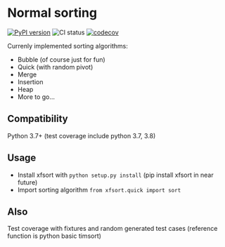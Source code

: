 Normal sorting
===
[![PyPI version](https://badge.fury.io/py/xfsort_collection.svg)](https://badge.fury.io/py/xfsort_collection)
![CI status](https://github.com/xfenix/xfsort/workflows/Python%20package/badge.svg)
[![codecov](https://codecov.io/gh/xfenix/xfsort/branch/master/graph/badge.svg)](https://codecov.io/gh/xfenix/xfsort)

Currenly implemented sorting algorithms:
* Bubble (of course just for fun)
* Quick (with random pivot)
* Merge
* Insertion
* Heap
* More to go...

Compatibility
--------
Python 3.7+ (test coverage include python 3.7, 3.8)

Usage
--------
* Install xfsort with `python setup.py install` (pip install xfsort in near future)
* Import sorting algorithm `from xfsort.quick import sort`

Also
--------
Test coverage with fixtures and random generated test cases (reference function is python basic timsort)

